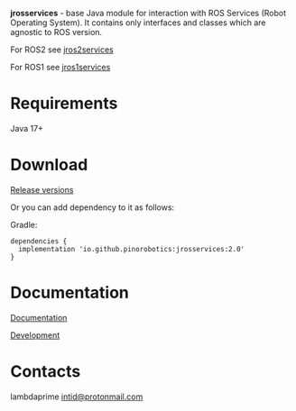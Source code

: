 **jrosservices** - base Java module for interaction with ROS Services (Robot Operating System). It contains only interfaces and classes which are agnostic to ROS version.

For ROS2 see [jros2services](https://github.com/pinorobotics/jros2services)

For ROS1 see [jros1services](https://github.com/pinorobotics/jros1services)

# Requirements

Java 17+

# Download

[Release versions](jrosservices/release/CHANGELOG.md)

Or you can add dependency to it as follows:

Gradle:

```
dependencies {
  implementation 'io.github.pinorobotics:jrosservices:2.0'
}
```

# Documentation

[Documentation](http://pinoweb.freetzi.com/jrosservices)

[Development](DEVELOPMENT.md)

# Contacts

lambdaprime <intid@protonmail.com>
